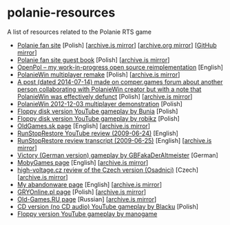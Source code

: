 # polanie-resources
A list of resources related to the Polanie RTS game

* [Polanie fan site](http://polanie.prv.pl/) [Polish] [[archive.is mirror](https://archive.ph/4emUq)] [[archive.org mirror](https://web.archive.org/web/20160710192804/http://www.triton.cc.pl/sst/polanie/)] [[GitHub mirror](https://github.com/jstasiak/polanie.prv.pl-mirror)]
* [Polanie fan site guest book](https://www.prv.pl/api,tools,guestbook,comments,44847) [Polish] [[archive.is mirror](https://archive.ph/YWZqu)]
* [OpenPol – my work-in-progress open source reimplementation](https://github.com/jstasiak/openpol) [English]
* [PolanieWin multiplayer remake](http://members.upcpoczta.pl/m.mrowinski3/Polanie/) [Polish] [[archive.is mirror](https://archive.ph/m8bGr)]
* [A post (dated 2014-07-14) made on comper.games forum about another person collaborating with PolanieWin creator but with a note that PolanieWin was effectively defunct](https://forum.comper.games/showthread.php?11613-PolanieWin) [Polish] [[archive.is mirror](https://archive.ph/2nFM6)]
* [PolanieWin 2012-12-03 multiplayer demonstration](https://www.youtube.com/watch?v=ZtKiOSDjurY) [Polish]
* [Floppy disk version YouTube gameplay by Bunia](https://www.youtube.com/watch?v=yoFflVQhqMY&list=PL8ACF6ECE0159FAF6) [Polish]
* [Floppy disk version YouTube gameplay by robikz](https://www.youtube.com/watch?v=Pmw8la-ndAM&list=PLi0bAlqaetLPbTxjkWVjtujvvLlY5at9M) [Polish]
* [OldGames.sk page](https://www.oldgames.sk/en/game/osadnici/) [English] [[archive.is mirror](https://archive.ph/Hx07M)]
* [RunStopRestore YouTube review (2009-06-24)](https://www.youtube.com/watch?v=gY8ohXBsZVw) [English]
* [RunStopRestore review transcript (2009-06-25)](https://run-stop-restore.blogspot.com/2009/06/polanie-aka-victory-aka-slavs-topware.html) [English] [[archive.is mirror](https://archive.ph/GTK6J)]
* [Victory (German version) gameplay by GBFakaDerAltmeister](https://www.youtube.com/watch?v=MYKFBDNWMHs&list=PL3DEB492C8590E840) [German]
* [MobyGames page](https://www.mobygames.com/game/polanie) [English] [[archive.is mirror](https://archive.ph/OLb92)]
* [high-voltage.cz review of the Czech version (Osadnici)](https://www.high-voltage.cz/2013/osadnici-warcraft-polsky-a-blbe/) [Czech] [[archive.is mirror](https://archive.ph/Qoqxv)]
* [My abandonware page](https://www.myabandonware.com/game/polanie-c3n) [English] [[archive.is mirror](https://archive.ph/K5Fc7)]
* [GRYOnline.pl page](https://www.gry-online.pl/gry/polanie/z41199) [Polish] [[archive.is mirror](https://archive.ph/Vwhj3)]
* [Old-Games.RU page](https://www.old-games.ru/game/3534.html) [Russian] [[archive.is mirror](https://archive.ph/640IB)]
* [CD version (no CD audio) YouTube gameplay by Blacku](https://www.youtube.com/watch?v=aAc6ydQppDs&list=PLpRWsM4tqtWvDRdyO4PsfH3peQ5BoSiNH) [Polish]
* [Floppy version YouTube gameplay by manogame](https://www.youtube.com/watch?v=ec3QT4rhw0Y&list=PLgJ6_HpQjd2i2zpvCCw8Q8RUIqYGqOrF8)
